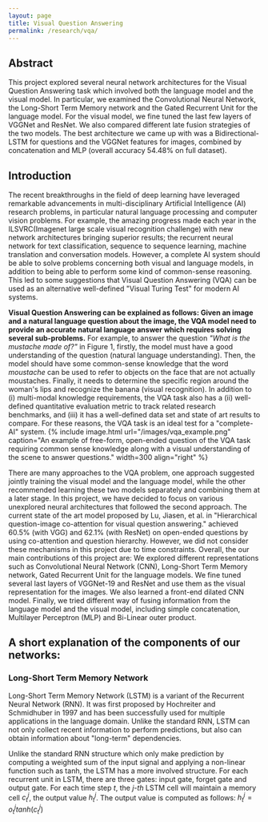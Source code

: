 ```yaml
---
layout: page
title: Visual Question Answering
permalink: /research/vqa/
---
```


## Abstract 

This project explored several neural network architectures for the Visual Question Answering task which involved both the language model and the visual model. In particular, we examined the Convolutional Neural Network, the Long-Short Term Memory network and the Gated Recurrent Unit for the language model. For the visual model, we fine tuned the last few layers of VGGNet and ResNet. We also compared different late fusion strategies of the two models. The best architecture we came up with was a Bidirectional-LSTM for questions and the VGGNet features for images, combined by concatenation and MLP (overall accuracy 54.48% on full dataset).

## Introduction

The recent breakthroughs in the field of deep learning have leveraged remarkable advancements in multi-disciplinary Artificial Intelligence (AI) research problems, in particular natural language processing and computer vision problems. For example, the amazing progress made each year in the ILSVRC(Imagenet large scale visual recognition challenge) with new network architectures bringing superior results; the recurrent neural network for text classification, sequence to sequence learning, machine translation and conversation models. However, a complete AI system should be able to solve problems concerning both visual and language models, in addition to being able to perform some kind of common-sense reasoning. This led to some suggestions that Visual Question Answering (VQA) can be used as an alternative well-defined "Visual Turing Test" for modern AI systems.

**Visual Question Answering can be explained as follows: Given an image and a natural language question about the image, the VQA model need to provide an accurate natural language answer which requires solving several sub-problems.** For example, to answer the question *"What is the mustache made of?"* in Figure 1, firstly, the model must have a good understanding of the question (natural language understanding). Then, the model should have some common-sense knowledge that the word *moustache* can be used to refer to objects on the face that are not actually moustaches. Finally, it needs to determine the specific region around the woman's lips and recognize the banana (visual recognition). In addition to (i) multi-modal knowledge requirements, the VQA task also has a (ii) well-defined quantitative evaluation metric to track related research benchmarks, and (iii) it has a well-defined data set and state of art results to compare. For these reasons, the VQA task is an ideal test for a "complete-AI" system.
{% include image.html url="/images/vqa_example.png" caption="An example of free-form, open-ended question of the VQA task requiring common sense knowledge along with a visual understanding of the scene to answer questions." width=300 align="right" %}

There are many approaches to the VQA problem, one approach suggested jointly training the visual model and the language model, while the other recommended learning these two models separately and combining them at a later stage. In this project, we have decided to focus on various unexplored neural architectures that followed the second approach. The current state of the art model proposed by Lu, Jiasen, et al. in "Hierarchical question-image co-attention for visual question answering." achieved 60.5% (with VGG) and 62.1% (with ResNet) on open-ended questions by using co-attention and question hierarchy. However, we did not consider these mechanisms in this project due to time constraints. Overall, the our main contributions of this project are:
We explored different representations such as Convolutional Neural Network (CNN), Long-Short Term Memory network, Gated Recurrent Unit for the language models.
We fine tuned several last layers of VGGNet-19 and ResNet and use them as the visual representation for the images. We also learned a front-end dilated CNN model. 
Finally, we tried different way of fusing information from the language model and the visual model, including simple concatenation, Multilayer Perceptron (MLP) and Bi-Linear outer product.

## A short explanation of the components of our networks:

### Long-Short Term Memory Network
Long-Short Term Memory Network (LSTM) is a variant of the Recurrent Neural Network (RNN). It was first proposed by Hochreiter and Schmidhuber in 1997 and has been successfully used for multiple applications in the language domain. 
Unlike the standard RNN, LSTM can not only collect recent information to perform predictions, but also can obtain information about "long-term" dependencies.

Unlike the standard RNN structure which only make prediction by computing a weighted sum of the input signal and applying a non-linear function such as tanh, the LSTM has a more involved structure. For each recurrent unit in LSTM, there are three gates: input gate, forget gate and output gate. For each time step *t*, the *j-th* LSTM cell will maintain a memory cell $c_{t}^{j}$, the output value $h_{t}^{j}$. The output value is computed as follows:
$h_{t}^{j} = o_{t}^{j}tanh(c_{t}^{j})$
